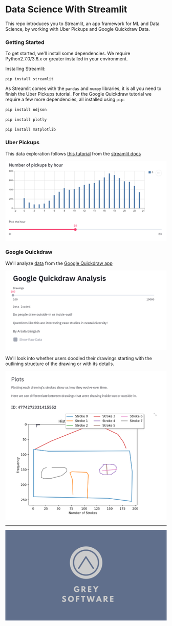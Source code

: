 # Data Science With Streamlit
This repo introduces you to Streamlit, an app framework for ML and Data Science, by working with Uber Pickups and Google Quickdraw Data.

### Getting Started
To get started, we'll install some dependencies. We require Python2.7.0/3.6.x or greater installed in your environment. 

Installing Streamlit:

`pip install streamlit`

As Streamlit comes with the `pandas` and `numpy` libraries, it is all you need to finish the Uber Pickups tutorial. For the Google Quickdraw tutorial we require a few more dependencies, all installed using `pip`:

`pip install ndjson`

`pip install plotly`

`pip install matplotlib`



### Uber Pickups 

This data exploration follows [this tutorial](https://streamlit.io/docs/tutorial/create_a_data_explorer_app.html) from the [streamlit docs](https://streamlit.io/docs/)

![Uber Pickups App Example](pickups.png)

### Google Quickdraw

We'll analyze [data](https://github.com/googlecreativelab/quickdraw-dataset) from the [Google Quickdraw app](https://quickdraw.withgoogle.com/)

![Quickdraw Analysis](quickdraw.png)

We'll look into whether users doodled their drawings starting with the outlining structure of the drawing or with its details. 

![Stroke orders](plots.png)

***

[![Grey Software](https://github.com/grey-software/Grey-Software/blob/master/grey-software.png?raw=true)](https://www.grey.software/)
